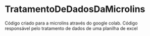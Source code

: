 # TratamentoDeDadosDaMicrolins
Código criado para a microlins através do google colab. Código responsável pelo tratamento de dados de uma planilha de excel
